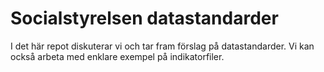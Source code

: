 # Socialstyrelsen datastandarder

I det här repot diskuterar vi och tar fram förslag på datastandarder.
Vi kan också arbeta med enklare exempel på indikatorfiler.
